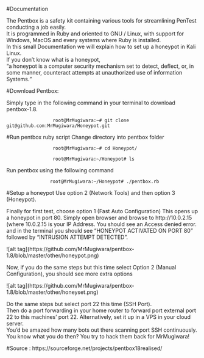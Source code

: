 #Documentation
<p>
The Pentbox is a safety kit containing various tools for streamlining PenTest conducting a job easily.<br>
It is programmed in Ruby and oriented to GNU / Linux, with support for Windows, MacOS and every systems where Ruby is installed. <br>
In this small Documentation we will explain how to set up a honeypot in Kali Linux.<br>
If you don’t know what is a honeypot, <br>
“a honeypot is a computer security mechanism set to detect, deflect, or, in some manner, counteract attempts at unauthorized use of information Systems.“
</p>
#Download Pentbox:

  Simply type in the following command in your terminal to download pentbox-1.8.

                     root@MrMugiwara:~# git clone git@github.com:MrMugiwara/Honeypot.git

#Run pentbox ruby script 
Change directory into pentbox folder

                     root@MrMugiwara:~# cd Honeypot/

                     root@MrMugiwara:~/Honeypot# ls

  Run pentbox using the following command

                    root@MrMugiwara:~/Honeypot# ./pentbox.rb

#Setup a honeypot 
Use option 2 (Network Tools) and then option 3 (Honeypot).
<p>Finally for first test, choose option 1 (Fast Auto Configuration)
This opens up a honeypot in port 80.
Simply open browser and browse to http://10.0.2.15 (where 10.0.2.15 is your IP Address.
You should see an Access denied error.
and in the terminal you should see “HONEYPOT ACTIVATED ON PORT 80” followed by “INTRUSION ATTEMPT DETECTED”.</p>
![alt tag](https://github.com/MrMugiwara/pentbox-1.8/blob/master/other/honeypot.png)
</p>Now, if you do the same steps but this time select Option 2 (Manual Configuration), you should see more extra options </p>
![alt tag](https://github.com/MrMugiwara/pentbox-1.8/blob/master/other/honeyset.png)
<p>Do the same steps but select port 22 this time (SSH Port).<br> Then do a port forwarding in your home router to forward port external port 22 to this machines’ port 22. Alternatively, set it up in a VPS in your cloud server.<br> You’d be amazed how many bots out there scanning port SSH continuously.<br>
You know what you do then? You try to hack them back for MrMugiwara!</p>
#Source :
https://sourceforge.net/projects/pentbox18realised/

